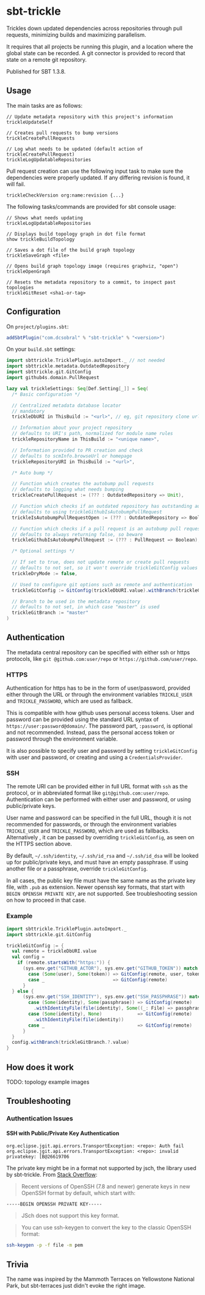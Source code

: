 # sbt-trickle

Trickles down updated dependencies across repositories through pull requests,
minimizing builds and maximizing parallelism.

It requires that all projects be running this plugin, and a location where the
global state can be recorded. A git connector is provided to record that state
on a remote git repository.

Published for SBT 1.3.8.

## Usage

The main tasks are as follows:

```sbt-console
// Update metadata repository with this project's information
trickleUpdateSelf

// Creates pull requests to bump versions
trickleCreatePullRequests

// Log what needs to be updated (default action of trickleCreatePullRequest)
trickleLogUpdatableRepositories
```

Pull request creation can use the following input task to make sure the dependencies
were properly updated. If any differing revision is found, it will fail.

```sbt-console
trickleCheckVersion org:name:revision {...}
```

The following tasks/commands are provided for sbt console usage:

```sbt-console
// Shows what needs updating
trickleLogUpdatableRepositories

// Displays build topology graph in dot file format
show trickleBuildTopology

// Saves a dot file of the build graph topology
trickleSaveGraph <file>

// Opens build graph topology image (requires graphviz, "open")
trickleOpenGraph

// Resets the metadata repository to a commit, to inspect past topologies
trickleGitReset <sha1-or-tag>
```

## Configuration

On `project/plugins.sbt`:

```sbt
addSbtPlugin("com.dcsobral" % "sbt-trickle" % "<version>")
```

On your `build.sbt` settings:

```sbt
import sbttrickle.TricklePlugin.autoImport._ // not needed
import sbttrickle.metadata.OutdatedRepository
import sbttrickle.git.GitConfig
import github4s.domain.PullRequest

lazy val trickleSettings: Seq[Def.Setting[_]] = Seq(
  /* Basic configuration */

  // Centralized metadata database locator
  // mandatory
  trickleDbURI in ThisBuild := "<url>", // eg, git repository clone url

  // Information about your project repository
  // defaults to URI's path, normalized for module name rules
  trickleRepositoryName in ThisBuild := "<unique name>",

  // Information provided to PR creation and check
  // defaults to scmInfo.browseUrl or homepage
  trickleRepositoryURI in ThisBuild := "<url>",

  /* Auto bump */

  // Function which creates the autobump pull requests
  // defaults to logging what needs bumping
  trickleCreatePullRequest := (??? : OutdatedRepository => Unit),

  // Function which checks if an outdated repository has outstanding autobump pull requests
  // defaults to using trickleGithubIsAutobumpPullRequest
  trickleIsAutobumpPullRequestOpen := (??? : OutdatedRepository => Boolean),

  // Function which checks if a pull request is an autobump pull request on Github
  // defaults to always returning false, so beware
  trickleGithubIsAutobumpPullRequest := (??? : PullRequest => Boolean),

  /* Optional settings */

  // If set to true, does not update remote or create pull requests
  // defaults to not set, so it won't override trickleGitConfig values
  trickleDryMode := false,

  // Used to configure git options such as remote and authentication
  trickleGitConfig := GitConfig(trickleDbURI.value).withBranch(trickleGitBranch.?.value),

  // Branch to be used in the metadata repository
  // defaults to not set, in which case "master" is used
  trickleGitBranch := "master"
)
```

## Authentication

The metadata central repository can be specified with either ssh or https protocols, like `git
@github.com:user/repo` or `https://github.com/user/repo`.

### HTTPS

Authentication for https has to be in the form of user/password, provided either through the URL
or through the environment variables `TRICKLE_USER` and `TRICKLE_PASSWORD`, which are used as
fallback.

This is compatible with how github uses personal access tokens. User and password can be
provided using the standard URL syntax of `https://user:password@domain/`. The password part,
`:password`, is optional and not recommended. Instead, pass the personal access token or
password through the environment variable.

It is also possible to specify user and password by setting `trickleGitConfig` with user and
password, or creating and using a `CredentialsProvider`.

### SSH

The remote URI can be provided either in full URL format with `ssh` as the protocol, or in
abbreviated format like `git@github.com:user/repo`. Authentication can be performed with
either user and password, or using public/private keys.

User name and password can be specified in the full URL, though it is not
recommended for passwords, or through the environment variables `TRICKLE_USER` and
`TRICKLE_PASSWORD`, which are used as fallbacks. Alternatively , it can
be passed by overriding `trickleGitConfig`, as seen on the HTTPS section above.

By default, `~/.ssh/identity`, `~/.ssh/id_rsa` and `~/.ssh/id_dsa` will be looked up for
public/private keys, and must have an empty passphrase. If using another file or a passphrase,
override `trickleGitConfig`.

In all cases, the public key file must have the same name as the private key file, with `.pub`
as extension. Newer openssh key formats, that start with `BEGIN OPENSSH PRIVATE KEY`, are not
supported. See troubleshooting session on how to proceed in that case.

### Example

```sbt
import sbttrickle.TricklePlugin.autoImport._
import sbttrickle.git.GitConfig

trickleGitConfig := {
  val remote = trickleDbURI.value
  val config =
    if (remote.startsWith("https:")) {
      (sys.env.get("GITHUB_ACTOR"), sys.env.get("GITHUB_TOKEN")) match {
        case (Some(user), Some(token)) => GitConfig(remote, user, token)
        case _                         => GitConfig(remote)
      }
  } else {
      (sys.env.get("SSH_IDENTITY"), sys.env.get("SSH_PASSPHRASE")) match {
        case (Some(identity), Some(passphrase)) => GitConfig(remote)
          .withIdentityFile(file(identity), Some((_: File) => passphrase))
        case (Some(identity), None)             => GitConfig(remote)
          .withIdentityFile(file(identity))
        case _                                  => GitConfig(remote)
      }
  }
  config.withBranch(trickleGitBranch.?.value)
}

```

## How does it work

TODO: topology example images

## Troubleshooting

### Authentication Issues

#### SSH with Public/Private Key Authentication

```
org.eclipse.jgit.api.errors.TransportException: <repo>: Auth fail
org.eclipse.jgit.api.errors.TransportException: <repo>: invalid privatekey: [B@26619706
```

The private key might be in a format not supported by jsch, the library used by sbt-trickle. From
[Stack Overflow](https://stackoverflow.com/a/55740276/53013):

> Recent versions of OpenSSH (7.8 and newer) generate keys in new OpenSSH format by default,
> which start with:

```
-----BEGIN OPENSSH PRIVATE KEY-----
```

> JSch does not support this key format.

> You can use ssh-keygen to convert the key to the classic OpenSSH format:

```bash
ssh-keygen -p -f file -m pem
```

## Trivia

The name was inspired by the Mammoth Terraces on Yellowstone National Park, but
sbt-terraces just didn't evoke the right image.

